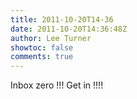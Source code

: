 ```yaml
---
title: 2011-10-20T14-36
date: 2011-10-20T14:36:48Z
author: Lee Turner
showtoc: false
comments: true
---
```


Inbox zero !!! Get in !!!!

